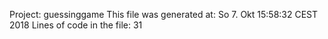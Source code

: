 Project: guessinggame
This file was generated at:
So 7. Okt 15:58:32 CEST 2018
Lines of code in the file:
31
